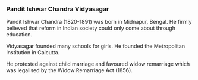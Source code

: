 
### Pandit Ishwar Chandra Vidyasagar

Pandit Ishwar Chandra (1820-1891) was born in Midnapur, Bengal. He firmly believed that reform in Indian society could only come about through education.

Vidyasagar founded many schools for girls. He founded the Metropolitan Institution in Calcutta.

He protested against child marriage and favoured widow remarriage which was legalised by the Widow Remarriage Act (1856).
